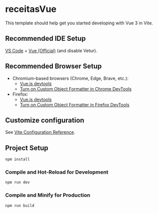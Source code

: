 # receitasVue

This template should help get you started developing with Vue 3 in Vite.

## Recommended IDE Setup

[VS Code](https://code.visualstudio.com/) + [Vue (Official)](https://marketplace.visualstudio.com/items?itemName=Vue.volar) (and disable Vetur).

## Recommended Browser Setup

- Chromium-based browsers (Chrome, Edge, Brave, etc.):
  - [Vue.js devtools](https://chromewebstore.google.com/detail/vuejs-devtools/nhdogjmejiglipccpnnnanhbledajbpd) 
  - [Turn on Custom Object Formatter in Chrome DevTools](http://bit.ly/object-formatters)
- Firefox:
  - [Vue.js devtools](https://addons.mozilla.org/en-US/firefox/addon/vue-js-devtools/)
  - [Turn on Custom Object Formatter in Firefox DevTools](https://fxdx.dev/firefox-devtools-custom-object-formatters/)

## Customize configuration

See [Vite Configuration Reference](https://vite.dev/config/).

## Project Setup

```sh
npm install
```

### Compile and Hot-Reload for Development

```sh
npm run dev
```

### Compile and Minify for Production

```sh
npm run build
```
